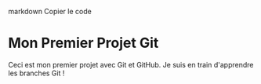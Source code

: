 markdown
Copier le code
# Mon Premier Projet Git
Ceci est mon premier projet avec Git et GitHub.
Je suis en train d'apprendre les branches Git !

